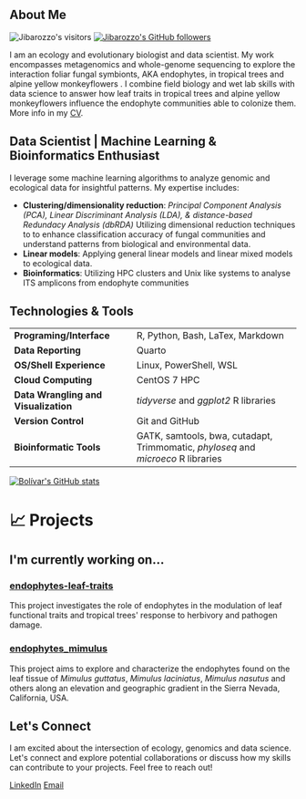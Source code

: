 ## About Me
![Jibarozzo's visitors](https://visitor-badge.laobi.icu/badge?page_id=jibarozzo.jibarozzo) 
[![Jibarozzo's GitHub followers](https://img.shields.io/github/followers/jibarozzo?label=Follow&style=social)](https://github.com/jibarozzo)


I am an ecology and evolutionary biologist and data scientist. My work encompasses metagenomics and whole-genome sequencing to explore the interaction foliar fungal symbionts, AKA endophytes, in tropical trees and alpine yellow monkeyflowers . I combine field biology and wet lab skills with data science to answer how leaf traits in tropical trees and alpine yellow monkeyflowers influence the endophyte communities able to colonize them.  More info in my [CV](https://github.com/bolivaraponte/CVR_BAR/tree/Main).

## Data Scientist | Machine Learning & Bioinformatics Enthusiast

I leverage some machine learning algorithms to analyze genomic and ecological data for insightful patterns. My expertise includes:


- **Clustering/dimensionality reduction**:   *Principal Component Analysis (PCA), Linear Discriminant Analysis (LDA), & distance-based Redundacy Analysis (dbRDA)* Utilizing dimensional reduction techniques to to enhance classification accuracy of fungal communities and understand patterns from biological and environmental data.
- **Linear models**: Applying general linear models and linear mixed models to ecological data.
- **Bioinformatics**: Utilizing HPC clusters and Unix like systems to analyse ITS amplicons from endophyte communities

## Technologies & Tools

|                                      |                                                                                   |
| ------------------------------------ | --------------------------------------------------------------------------------- |
| **Programing/Interface**             | R, Python, Bash, LaTex, Markdown                                                  |
| **Data Reporting**                   | Quarto                                                                            |
| **OS/Shell Experience**              | Linux, PowerShell, WSL                                                            |
| **Cloud Computing**                  | CentOS 7 HPC                                                                      |
| **Data Wrangling and Visualization** | *tidyverse* and *ggplot2* R libraries                                             |
| **Version Control**                  | Git and GitHub                                                                    |
| **Bioinformatic Tools**              | GATK, samtools, bwa, cutadapt, Trimmomatic, *phyloseq* and *microeco* R libraries |


[![Bolívar's GitHub stats](https://github-readme-stats.vercel.app/api?username=jibarozzo&show_icons=true&theme=highcontrast)](https://github.com/jibarozzo/github-readme-stats)


# 📈 Projects

## I'm currently working on...

### [endophytes-leaf-traits](https://github.com/bolivaraponte/endophyte-leaf-traits)

This project investigates the role of endophytes in the modulation of leaf functional traits and tropical trees'  response to herbivory and pathogen damage.

### [endophytes_mimulus](https://github.com/bolivaraponte/endophytes_mimulus)

This project aims to explore and characterize the endophytes found on the leaf tissue of *Mimulus guttatus*, *Mimulus laciniatus*, *Mimulus nasutus* and others along an elevation and geographic gradient in the Sierra Nevada, California, USA.

## Let's Connect

I am excited about the intersection of ecology, genomics and data science. Let's connect and explore potential collaborations or discuss how my skills can contribute to your projects. Feel free to reach out!

[LinkedIn](https://www.linkedin.com/in/jibarozzo/)
[Email](mailto:apontebolivar@gmail.com)

